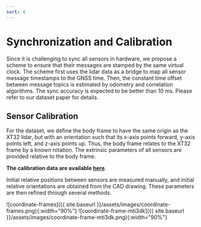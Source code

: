 ```yaml
---
sort: 4
---
```


# Synchronization and Calibration

Since it is challenging to sync all sensors in hardware, we propose a scheme to ensure that their messages are stamped by the same virtual clock.
The scheme first uses the lidar data as a bridge to map all sensor message timestamps to the GNSS time.
Then, the constant time offset between message topics is estimated by odometry and correlation algorithms.
The sync accuracy is expected to be better than 10 ms.
Please refer to our dataset paper for details.

## Sensor Calibration
For the dataset, we define the body frame to have the same origin as the XT32 lidar, but with an orientation such that its x-axis points forward, y-axis points left, and z-axis points up. Thus, the body frame relates to the XT32 frame by a known rotation. The extrinsic parameters of all sensors are provided relative to the body frame.

**The calibration data are available [here](https://github.com/snail-radar/dataset_tools/tree/main/matlab)**.

Initial relative positions between sensors are measured manually, and initial relative orientations are obtained from the CAD drawing. These parameters are then refined through several methods.

![coordinate-frames]({{ site.baseurl }}/assets/images/coordinate-frames.png){:width="90%"}
![coordinate-frame-mti3dk]({{ site.baseurl }}/assets/images/coordinate-frame-mti3dk.png){:width="90%"}
